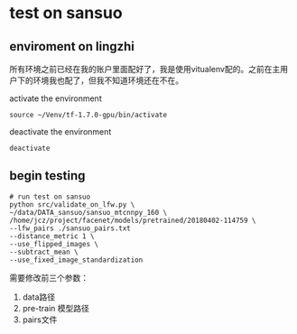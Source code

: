 # test on sansuo

## enviroment on lingzhi

所有环境之前已经在我的账户里面配好了，我是使用vitualenv配的。之前在主用户下的环境我也配了，但我不知道环境还在不在。

activate the environment

```
source ~/Venv/tf-1.7.0-gpu/bin/activate
```

deactivate the environment

```
deactivate
```


## begin testing
```
# run test on sansuo
python src/validate_on_lfw.py \
~/data/DATA_sansuo/sansuo_mtcnnpy_160 \
/home/jcz/project/facenet/models/pretrained/20180402-114759 \
--lfw_pairs ./sansuo_pairs.txt
--distance_metric 1 \
--use_flipped_images \
--subtract_mean \
--use_fixed_image_standardization
```

需要修改前三个参数：
1. data路径
2. pre-train 模型路径
3. pairs文件
